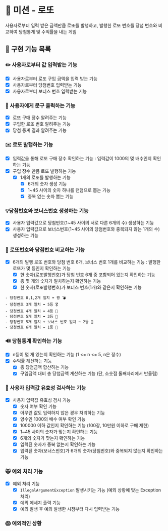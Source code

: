 # 🎲 미션 - 로또

사용자로부터 입력 받은 금액만큼 로또를 발행하고, 발행한 로또 번호를 당첨 번호와 비교하여 당첨통계 및 수익률을 내는 게임

## 🚀 구현 기능 목록

### ✏️ 사용자로부터 값 입력받는 기능

- [x] 사용자로부터 로또 구입 금액을 입력 받는 기능
- [x] 사용자로부터 당첨번호 입력받는 기능
- [x] 사용자로부터 보너스 번호 입력받는 기능

### 📝 사용자에게 문구 출력하는 기능

- [x] 로또 구매 장수 알려주는 기능
- [x] 구입한 로또 번호 알려주는 기능
- [x] 당첨 통계 결과 알려주는 기능

### ✉️ 로또 발행하는 기능

- [x] 입력값을 통해 로또 구매 장수 확인하는 기능 : 입력값이 1000의 몇 배수인지 확인하는 기능
- [x] 구입 장수 만큼 로또 발행하는 기능
  - [x] 1개의 로또를 발행하는 기능
    - [x] 6개의 숫자 생성 기능
    - [x] 1~45 사이의 숫자 하나를 랜덤으로 뽑는 기능
    - [x] 중복 없는 숫자 뽑는 기능

### 💡당첨번호와 보너스번호 생성하는 기능
- [x] 사용자 입력값으로 당첨번호(1~45 사이의 서로 다른 6개의 수) 생성하는 기능
- [x] 사용자 입력값으로 보너스번호(1~45 사이의 당첨번호와 중복되지 않는 1개의 수) 생성하는 기능

### 🧮 로또번호와 당첨번호 비교하는 기능

- [x] 6개의 발행 로또 번호와 당첨 번호 6개, 보너스 번호 1개를 비교하는 기능 : 발행한 로또가 몇 등인지 확인하는 기능
  - [x] 한 숫자(로또발행번호)가 당첨 번호 6개 중 포함되어 있는지 확인하는 기능
  - [x] 총 몇 개의 숫자가 일치하는지 확인하는 기능
  - [x] 한 숫자(로또발행번호)가 보너스 번호(1개)와 같은지 확인하는 기능

```
- 당청번호 0,1,2개 일치 ➡️ 꽝 💣
- 당청번호 3개 일치 ➡️ 5등 🎖️
- 당청번호 4개 일치 ➡️ 4등 🏅
- 당청번호 5개 일치 ➡️ 3등 🥉
- 당청번호 5개 일치 + 보너스 번호 일치 ➡️ 2등 🥈
- 당청번호 6개 일치 ➡️ 1등 🥇
```

### 🔊 당첨통계 확인하는 기능

- [x] n등이 몇 개 있는지 확인하는 기능 (1 <= n <= 5, n은 정수)
- [x] 수익률 계산하는 기능
  - [x] 총 당첨금액 합산하는 기능
  - [x] 구입금액 대비 총 당첨금액 계산하는 기능 (단, 소숫점 둘째자리에서 반올림)

### 👀 사용자 입력값 유효성 검사하는 기능

- [x] 사용자 입력값 유효성 검사 기능
  - [x] 숫자 여부 확인 기능
  - [x] 아무런 값도 입력하지 않은 경우 처리하는 기능
  - [x] 양수인 1000의 배수 여부 확인 기능
  - [x] 100000 이하 값인지 확인하는 기능 (100장, 10만원 이하로 구매 제한)
  - [x] 1~45 사이의 숫자가 맞는지 확인하는 기능
  - [x] 6개의 숫자가 맞는지 확인하는 기능
  - [x] 입력된 숫자가 중복 없는지 확인하는 기능
  - [x] 입력된 숫자(보너스번호)가 6개의 숫자(당첨번호)와 중복되지 않는지 확인하는 기능

### 🙀 예외 처리 기능

- [x] 예외 처리 기능
  - [x] `IllegalArgumentException` 발생시키는 기능 (예외 상황에 맞는 Exception 처리)
  - [x] 예외 메세지 출력 기능
  - [x] 예외 발생 후 예외 발생한 시점부터 다시 입력받는 기능

### 😱 예외적인 상황